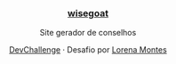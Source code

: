 <h3 align="center"><a href="https://lucianesantcs.github.io/wisegoat/">wisegoat</a></h3>
<p align="center">
  Site gerador de conselhos
</p>
<p align="center">
  <a href="https://devchallenge.com.br/challenges/5f14f8d5130a5d78f89d9640/details">DevChallenge</a> · 
Desafio por <a href="https://github.com/devchallenge-io/wisegoat">Lorena Montes</a>
</p>
